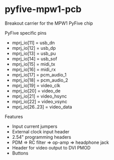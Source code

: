 # pyfive-mpw1-pcb
Breakout carrier for the MPW1 PyFive chip

PyFive specific pins
* mprj_io[11] = usb_dn
* mprj_io[12] = usb_dp
* mprj_io[13] = usb_pu
* mprj_io[14] = usb_sof
* mprj_io[15] = midi_tx
* mprj_io[16] = midi_rx
* mprj_io[17] = pcm_audio_1
* mprj_io[18] = pcm_audio_2
* mprj_io[19] = video_clk
* mprj_io[20] = video_de
* mprj_io[21] = video_hsync
* mprj_io[22] = video_vsync
* mprj_io[26..23] = video_data

Features
* Input current jumpers
* External clock input header
* 2.54" programming headers
* PDM => RC filter => op-amp => headphone jack
* Header for video output to DVI PMOD
* Buttons
